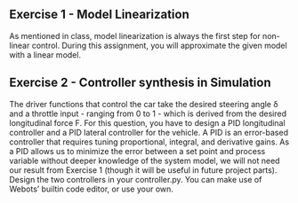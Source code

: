 ## Exercise 1 - Model Linearization ##

As mentioned in class, model linearization is always the first step for non-linear control. During this assignment, you will approximate the given model with a linear model.


## Exercise 2 - Controller synthesis in Simulation ##

The driver functions that control the car take the desired steering angle δ and a throttle input - ranging from 0 to 1 - which is derived from the desired longitudinal force F.
For this question, you have to design a PID longitudinal controller and a PID lateral controller for the vehicle. A PID is an error-based controller that requires tuning proportional, integral, and derivative gains. As a PID allows us to minimize the error between a set point and process variable without deeper knowledge of the system model, we will not need our result from Exercise 1 (though it will be useful in future project parts).
Design the two controllers in your controller.py. You can make use of Webots’ builtin code editor, or use your own.
